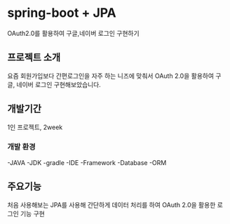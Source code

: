 # spring-boot + JPA
OAuth2.0를 활용하여 구글,네이버 로그인 구현하기

## 프로젝트 소개
요즘 회원가입보다 간편로그인을 자주 하는 니즈에 맞춰서
OAuth 2.0을 활용하여 구글, 네이버 로그인 구현해보았습니다.
<br>

## 개발기간
1인 프로젝트, 2week

### 개발 환경
-JAVA
-JDK
-gradle
-IDE
-Framework
-Database
-ORM

## 주요기능
처음 사용해보는 JPA를 사용해 간단하게 데이터 처리를 하여 OAuth 2.0을 활용한 로그인 기능 구현
